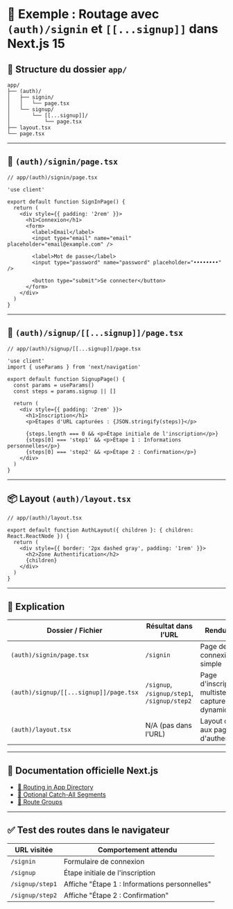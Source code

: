 # 🚀 Exemple : Routage avec `(auth)/signin` et `[[...signup]]` dans Next.js 15

## 📁 Structure du dossier `app/`

```
app/
├── (auth)/
│   ├── signin/
│   │   └── page.tsx
│   └── signup/
│       └── [[...signup]]/
│           └── page.tsx
├── layout.tsx
└── page.tsx
```

---

## 🔐 `(auth)/signin/page.tsx`

```tsx
// app/(auth)/signin/page.tsx

'use client'

export default function SignInPage() {
  return (
    <div style={{ padding: '2rem' }}>
      <h1>Connexion</h1>
      <form>
        <label>Email</label>
        <input type="email" name="email" placeholder="email@example.com" />

        <label>Mot de passe</label>
        <input type="password" name="password" placeholder="••••••••" />

        <button type="submit">Se connecter</button>
      </form>
    </div>
  )
}
```

---

## 🧩 `(auth)/signup/[[...signup]]/page.tsx`

```tsx
// app/(auth)/signup/[[...signup]]/page.tsx

'use client'
import { useParams } from 'next/navigation'

export default function SignupPage() {
  const params = useParams()
  const steps = params.signup || []

  return (
    <div style={{ padding: '2rem' }}>
      <h1>Inscription</h1>
      <p>Étapes d'URL capturées : {JSON.stringify(steps)}</p>

      {steps.length === 0 && <p>Étape initiale de l'inscription</p>}
      {steps[0] === 'step1' && <p>Étape 1 : Informations personnelles</p>}
      {steps[0] === 'step2' && <p>Étape 2 : Confirmation</p>}
    </div>
  )
}
```

---

## 📦 Layout `(auth)/layout.tsx`

```tsx
// app/(auth)/layout.tsx

export default function AuthLayout({ children }: { children: React.ReactNode }) {
  return (
    <div style={{ border: '2px dashed gray', padding: '1rem' }}>
      <h2>Zone Authentification</h2>
      {children}
    </div>
  )
}
```

---

## 🧠 Explication

| Dossier / Fichier                      | Résultat dans l’URL                         | Rendu / Utilité                                     |
| -------------------------------------- | ------------------------------------------- | --------------------------------------------------- |
| `(auth)/signin/page.tsx`               | `/signin`                                   | Page de connexion simple                            |
| `(auth)/signup/[[...signup]]/page.tsx` | `/signup`, `/signup/step1`, `/signup/step2` | Page d'inscription multistep avec capture dynamique |
| `(auth)/layout.tsx`                    | N/A (pas dans l’URL)                        | Layout commun aux pages d'authentification          |

---

## 🔗 Documentation officielle Next.js

- [📁 Routing in App Directory](https://nextjs.org/docs/app/building-your-application/routing)
- [📌 Optional Catch-All Segments](https://nextjs.org/docs/app/building-your-application/routing/dynamic-routes#optional-catch-all-segments)
- [📂 Route Groups](https://nextjs.org/docs/app/building-your-application/routing/grouping)

---

## ✅ Test des routes dans le navigateur

| URL visitée     | Comportement attendu                          |
| --------------- | --------------------------------------------- |
| `/signin`       | Formulaire de connexion                       |
| `/signup`       | Étape initiale de l'inscription               |
| `/signup/step1` | Affiche "Étape 1 : Informations personnelles" |
| `/signup/step2` | Affiche "Étape 2 : Confirmation"              |

